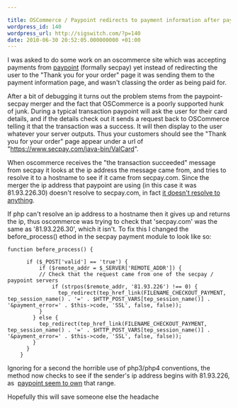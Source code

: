 ```yaml
---

title: OSCommerce / Paypoint redirects to payment information after paying
wordpress_id: 140
wordpress_url: http://sigswitch.com/?p=140
date: 2010-06-30 20:52:05.000000000 +01:00
---
```

I was asked to do some work on an oscommerce site which was accepting payments 
from [paypoint](http://paypoint.net) (formally secpay) yet instead of redirecting 
the user to the "Thank you for your order" page it was sending them to the payment 
information page, and wasn't classing the order as being paid for. 

<!-- more -->

After a bit of debugging it turns out the problem stems from the paypoint-secpay 
merger and the fact that OSCommerce is a poorly supported hunk of junk. 
During a typical transaction paypoint will ask the user for their card details, 
and if the details check out it sends a request back to OSCommerce telling it 
that the transaction was a success. It will then display to the user whatever 
your server outputs. Thus your customers should see the "Thank you for your order" 
page appear under a url of "https://www.secpay.com/java-bin/ValCard". 

When oscommerce receives the "the transaction succeeded" message from secpay it 
looks at the ip address the message came from, and tries to resolve it to a hostname 
to see if it came from secpay.com. Since the merger the ip address that paypoint are 
using ﻿(in this case it was 81.93.226.30) doesn't resolve to secpay.com, in fact 
[it doesn't resolve to anything](http://whois.domaintools.com/reverse-ip/?hostname=81.93.226.30). 

If php can't resolve an ip address to a hostname then it gives up and returns 
the ip, thus oscommerce was trying to check that 'secpay.com' was the same as 
'81.93.226.30', which it isn't. To fix this I changed the before\_process() 
ethod in the secpay payment module to look like so:

    function before_process() {
    
          if ($_POST['valid'] == 'true') {
              if ($remote_addr = $_SERVER['REMOTE_ADDR']) {
              // Check that the request came from one of the secpay / paypoint servers
                  if (strpos($remote_addr, '81.93.226') !== 0) {
                    tep_redirect(tep_href_link(FILENAME_CHECKOUT_PAYMENT, tep_session_name() . '=' . $HTTP_POST_VARS[tep_session_name()] . '&payment_error=' . $this->code, 'SSL', false, false));
              }
            } else {
              tep_redirect(tep_href_link(FILENAME_CHECKOUT_PAYMENT, tep_session_name() . '=' . $HTTP_POST_VARS[tep_session_name()] . '&payment_error=' . $this->code, 'SSL', false, false));
            }
          }
        }

Ignoring for a second the horrible use of php3/php4 conventions, the method 
now checks to see if the sender's ip address begins with 81.93.226, as 
[paypoint seem to own](http://whois.domaintools.com/81.93.226.30) that range. 

Hopefully this will save someone else the headache